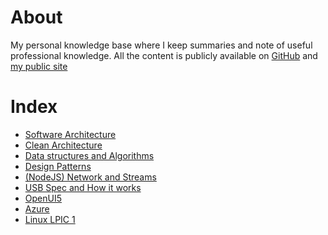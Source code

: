# About

My personal knowledge base where I keep summaries and note of useful professional knowledge.
All the content is publicly available on [GitHub](https://segersian.github.io/knowledge-base/) and [my public site](https://kb.segersian.com)

# Index

* [Software Architecture](software-architecture/index.md)
* [Clean Architecture](architecture-clean/index.md)
* [Data structures and Algorithms](core-data-struct-algorithms/index.md)
* [Design Patterns](architecture-design-patterns/index.md)
* [(NodeJS) Network and Streams](nodejs-streams-and-networking/index.md)
* [USB Spec and How it works](usb-spec/index.md)
* [OpenUI5](tech-openui5/readme.md)
* [Azure](cloud-azure/readme.md)
* [Linux LPIC 1](linux-lpic-1/readme.md)


